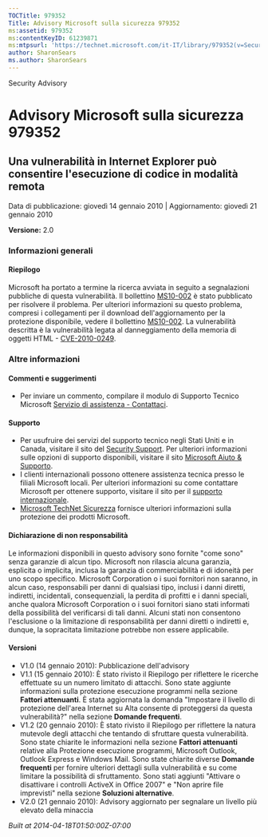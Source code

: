 ```yaml
---
TOCTitle: 979352
Title: Advisory Microsoft sulla sicurezza 979352
ms:assetid: 979352
ms:contentKeyID: 61239871
ms:mtpsurl: 'https://technet.microsoft.com/it-IT/library/979352(v=Security.10)'
author: SharonSears
ms.author: SharonSears
---
```


Security Advisory

Advisory Microsoft sulla sicurezza 979352
=========================================

Una vulnerabilità in Internet Explorer può consentire l'esecuzione di codice in modalità remota
-----------------------------------------------------------------------------------------------

Data di pubblicazione: giovedì 14 gennaio 2010 | Aggiornamento: giovedì 21 gennaio 2010

**Versione:** 2.0

### Informazioni generali

#### Riepilogo

Microsoft ha portato a termine la ricerca avviata in seguito a segnalazioni pubbliche di questa vulnerabilità. Il bollettino [MS10-002](http://go.microsoft.com/fwlink/?linkid=179104) è stato pubblicato per risolvere il problema. Per ulteriori informazioni su questo problema, compresi i collegamenti per il download dell'aggiornamento per la protezione disponibile, vedere il bollettino [MS10-002](http://go.microsoft.com/fwlink/?linkid=179104). La vulnerabilità descritta è la vulnerabilità legata al danneggiamento della memoria di oggetti HTML - [CVE-2010-0249](http://www.cve.mitre.org/cgi-bin/cvename.cgi?name=cve-2010-0249).

### Altre informazioni

#### Commenti e suggerimenti

-   Per inviare un commento, compilare il modulo di Supporto Tecnico Microsoft [Servizio di assistenza - Contattaci](https://support.microsoft.com/common/survey.aspx?scid=sw;en;1257&amp;showpage=1&amp;ws=technet&amp;sd=tech).

#### Supporto

-   Per usufruire dei servizi del supporto tecnico negli Stati Uniti e in Canada, visitare il sito del [Security Support](http://www.microsoft.com/italy/athome/security/support/default.mspx). Per ulteriori informazioni sulle opzioni di supporto disponibili, visitare il sito [Microsoft Aiuto & Supporto](http://support.microsoft.com/default.aspx?ln=it).
-   I clienti internazionali possono ottenere assistenza tecnica presso le filiali Microsoft locali. Per ulteriori informazioni su come contattare Microsoft per ottenere supporto, visitare il sito per il [supporto internazionale](http://support.microsoft.com/common/international.aspx).
-   [Microsoft TechNet Sicurezza](http://technet.microsoft.com/it-it/security/default.aspx) fornisce ulteriori informazioni sulla protezione dei prodotti Microsoft.

#### Dichiarazione di non responsabilità

Le informazioni disponibili in questo advisory sono fornite "come sono" senza garanzie di alcun tipo. Microsoft non rilascia alcuna garanzia, esplicita o implicita, inclusa la garanzia di commerciabilità e di idoneità per uno scopo specifico. Microsoft Corporation o i suoi fornitori non saranno, in alcun caso, responsabili per danni di qualsiasi tipo, inclusi i danni diretti, indiretti, incidentali, consequenziali, la perdita di profitti e i danni speciali, anche qualora Microsoft Corporation o i suoi fornitori siano stati informati della possibilità del verificarsi di tali danni. Alcuni stati non consentono l'esclusione o la limitazione di responsabilità per danni diretti o indiretti e, dunque, la sopracitata limitazione potrebbe non essere applicabile.

#### Versioni

-   V1.0 (14 gennaio 2010): Pubblicazione dell'advisory
-   V1.1 (15 gennaio 2010): È stato rivisto il Riepilogo per riflettere le ricerche effettuate su un numero limitato di attacchi. Sono state aggiunte informazioni sulla protezione esecuzione programmi nella sezione **Fattori attenuanti**. È stata aggiornata la domanda "Impostare il livello di protezione dell'area Internet su Alta consente di proteggersi da questa vulnerabilità?" nella sezione **Domande frequenti**.
-   V1.2 (20 gennaio 2010): È stato rivisto il Riepilogo per riflettere la natura mutevole degli attacchi che tentando di sfruttare questa vulnerabilità. Sono state chiarite le informazioni nella sezione **Fattori attenuanti** relative alla Protezione esecuzione programmi, Microsoft Outlook, Outlook Express e Windows Mail. Sono state chiarite diverse **Domande frequenti** per fornire ulteriori dettagli sulla vulnerabilità e su come limitare la possibilità di sfruttamento. Sono stati aggiunti "Attivare o disattivare i controlli ActiveX in Office 2007" e "Non aprire file imprevisti" nella sezione **Soluzioni alternative**.
-   V2.0 (21 gennaio 2010): Advisory aggiornato per segnalare un livello più elevato della minaccia

*Built at 2014-04-18T01:50:00Z-07:00*
